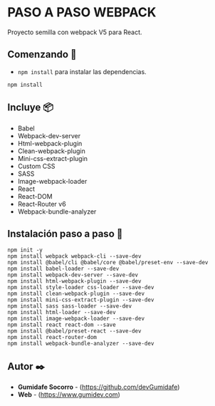 # PASO A PASO WEBPACK

Proyecto semilla con webpack V5 para React.

## Comenzando 🚀

- `npm install` para instalar las dependencias.

```
npm install
```

## Incluye 📦

- Babel
- Webpack-dev-server
- Html-webpack-plugin
- Clean-webpack-plugin
- Mini-css-extract-plugin
- Custom CSS
- SASS
- Image-webpack-loader
- React
- React-DOM
- React-Router v6
- Webpack-bundle-analyzer

## Instalación paso a paso 🔧

```
npm init -y
npm install webpack webpack-cli --save-dev
npm install @babel/cli @babel/core @babel/preset-env --save-dev
npm install babel-loader --save-dev
npm install webpack-dev-server --save-dev
npm install html-webpack-plugin --save-dev
npm install style-loader css-loader --save-dev
npm install clean-webpack-plugin --save-dev
npm install mini-css-extract-plugin --save-dev
npm install sass sass-loader --save-dev
npm install html-loader --save-dev
npm install image-webpack-loader --save-dev
npm install react react-dom --save
npm install @babel/preset-react --save-dev
npm install react-router-dom
npm install webpack-bundle-analyzer --save-dev
```

## Autor ✒️

- **Gumidafe Socorro** - (https://github.com/devGumidafe)
- **Web** - (https://www.gumidev.com)
